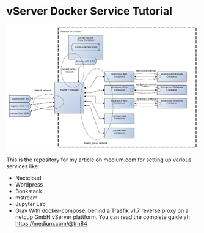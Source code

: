 # vServer Docker Service Tutorial
![](microservices.png)

This is the repository for my article on medium.com for setting up various services like:
* Nextcloud
* Wordpress
* Bookstack
* mstream
* Jupyter Lab
* Grav
With docker-compose, behind a Traefik v1.7 reverse proxy on a netcup GmbH vServer plattform. You can read the complete guide at: https://medium.com/@trn84

